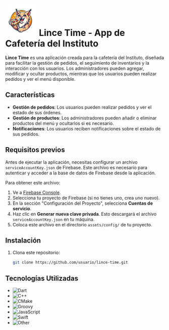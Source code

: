# <img src="assets/images/splash.png" alt="Logo de Lince" width="100"> Lince Time - App de Cafetería del Instituto

**Lince Time** es una aplicación creada para la cafetería del Instituto, diseñada para facilitar la gestión de pedidos, el seguimiento de inventarios y la interacción con los usuarios. Los administradores pueden agregar, modificar y ocultar productos, mientras que los usuarios pueden realizar pedidos y ver el menú disponible.

## Características

- **Gestión de pedidos**: Los usuarios pueden realizar pedidos y ver el estado de sus órdenes.
- **Gestión de productos**: Los administradores pueden añadir o eliminar productos del menú y ocultarlos si es necesario.
- **Notificaciones**: Los usuarios reciben notificaciones sobre el estado de sus pedidos.

## Requisitos previos

Antes de ejecutar la aplicación, necesitas configurar un archivo `serviceAccountKey.json` de Firebase. Este archivo es necesario para autenticar y acceder a la base de datos de Firebase desde la aplicación. 

Para obtener este archivo:

1. Ve a [Firebase Console](https://console.firebase.google.com/).
2. Selecciona tu proyecto de Firebase (si no tienes uno, crea uno nuevo).
3. En la sección "Configuración del Proyecto", selecciona **Cuentas de servicio**.
4. Haz clic en **Generar nueva clave privada**. Esto descargará el archivo `serviceAccountKey.json` en tu máquina.
5. Coloca este archivo en el directorio `assets/config/` de tu proyecto.

## Instalación

1. Clona este repositorio:
   ```bash
   git clone https://github.com/usuario/lince-time.git

## Tecnologías Utilizadas

- ![Dart](https://img.shields.io/badge/Dart-69.8%25-blue)
- ![C++](https://img.shields.io/badge/C%2B%2B-13.1%25-blue)
- ![CMake](https://img.shields.io/badge/CMake-10.0%25-blue)
- ![Groovy](https://img.shields.io/badge/Groovy-2.1%25-blue)
- ![JavaScript](https://img.shields.io/badge/JavaScript-1.8%25-blue)
- ![Swift](https://img.shields.io/badge/Swift-1.6%25-blue)
- ![Other](https://img.shields.io/badge/Other-1.6%25-blue)
